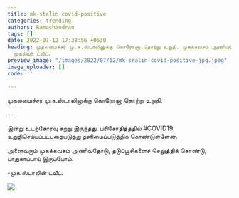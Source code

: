 ```yaml
---
title: mk-stalin-covid-positive
categories: trending
authors: Ramachandran
tags: []
date: 2022-07-12 17:38:56 +0530
heading: முதலமைச்சர் மு.க.ஸ்டாலினுக்கு கொரோனா தொற்று உறுதி. முகக்கவசம் அணியுங்கள்.
  முதல்வர் ட்வீட்.
preview_image: "/images/2022/07/12/mk-sralin-covid-positive-jpg.jpeg"
image_uploader: []
code: ''

---
```

முதலமைச்சர் மு.க.ஸ்டாலினுக்கு கொரோனா தொற்று உறுதி.

\--

இன்று உடற்சோர்வு சற்று இருந்தது. பரிசோதித்ததில் #COVID19 உறுதிசெய்யப்பட்டதையடுத்து தனிமைப்படுத்திக் கொண்டுள்ளேன்.

அனைவரும் முகக்கவசம் அணிவதோடு, தடுப்பூசிகளைச் செலுத்திக் கொண்டு, பாதுகாப்பாய் இருப்போம்.

\-முக.ஸ்டாலின் ட்வீட்.

![](/images/2022/07/12/mk-stalin-corona-positive-jpg.jpeg)
